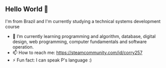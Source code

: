 ## Hello World 👋


I'm from Brazil and I'm currently studying a technical systems development course

- 🌱 I’m currently learning programming and algorithm, 
database, digital design, 
web programming, computer fundamentals and software operation.
- 📫 How to reach me: https://steamcommunity.com/id/corry257
- ⚡ Fun fact: I can speak P's language :)
  

